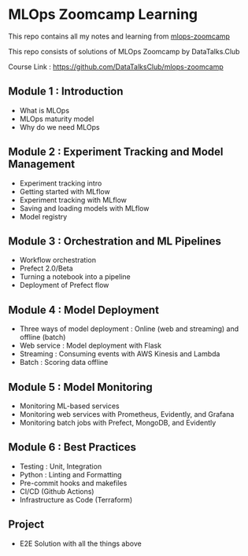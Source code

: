# MLOps Zoomcamp Learning
This repo contains all my notes and learning from [mlops-zoomcamp](https://github.com/DataTalksClub/mlops-zoomcamp)


This repo consists of solutions of MLOps Zoomcamp by DataTalks.Club

Course Link : https://github.com/DataTalksClub/mlops-zoomcamp
## Module 1 : Introduction
- What is MLOps
- MLOps maturity model
- Why do we need MLOps

## Module 2 : Experiment Tracking and Model Management
- Experiment tracking intro
- Getting started with MLflow
- Experiment tracking with MLflow
- Saving and loading models with MLflow
- Model registry

## Module 3 : Orchestration and ML Pipelines
- Workflow orchestration
- Prefect 2.0/Beta
- Turning a notebook into a pipeline
- Deployment of Prefect flow

## Module 4 : Model Deployment

- Three ways of model deployment : Online (web and streaming) and offline (batch)
- Web service : Model deployment with Flask
- Streaming : Consuming events with AWS Kinesis and Lambda
- Batch : Scoring data offline

## Module 5 : Model Monitoring
- Monitoring ML-based services
- Monitoring web services with Prometheus, Evidently, and Grafana
- Monitoring batch jobs with Prefect, MongoDB, and Evidently

## Module 6 : Best Practices
- Testing : Unit, Integration
- Python : Linting and Formatting
- Pre-commit hooks and makefiles
- CI/CD (Github Actions)
- Infrastructure as Code (Terraform)
## Project
- E2E Solution  with all the things above

